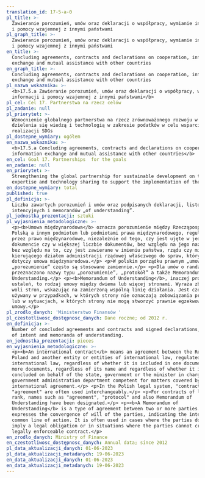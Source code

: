 ```yaml
---
translation_id: 17-5-a-0
pl_title: >-
  Zawieranie porozumień, umów oraz deklaracji o współpracy, wymianie informacji
  i pomocy wzajemnej z innymi państwami
pl_graph_title: >-
  Zawieranie porozumień, umów oraz deklaracji o współpracy, wymianie informacji
  i pomocy wzajemnej z innymi państwami
en_title: >-
  Concluding agreements, contracts and declarations on cooperation, information
  exchange and mutual assistance with other countries
en_graph_title: >-
  Concluding agreements, contracts and declarations on cooperation, information
  exchange and mutual assistance with other countries
pl_nazwa_wskaznika: >-
  <b>17.5.a Zawieranie porozumień, umów oraz deklaracji o współpracy, wymianie
  informacji i pomocy wzajemnej z innymi państwami</b>
pl_cel: Cel 17. Partnerstwa na rzecz celów
pl_zadanie: null
pl_priorytet: >-
  Wzmocnienie globalnego partnerstwa na rzecz zrównoważonego rozwoju w zakresie
  dzielenia się wiedzą i technologią w zakresie podatków w celu wsparcia w
  realizacji SDGs
pl_dostepne_wymiary: ogółem
en_nazwa_wskaznika: >-
  <b>17.5.a Concluding agreements, contracts and declarations on cooperation,
  information exchange and mutual assistance with other countries</b>
en_cel: Goal 17. Partnerships  for the goals
en_zadanie: null
en_priorytet: >-
  Strengthening the global partnership for sustainable development on tax
  expertise and technology sharing to support the implementation of the SDGs
en_dostepne_wymiary: total
published: true
pl_definicja: >-
  Liczba zawartych porozumień i umów oraz podpisanych deklaracji, listów
  intencyjnych i memorandów „of understanding”.
pl_jednostka_prezentacji: sztuki
pl_wyjasnienia_metodologiczne: >-
  <p><b>Umowa międzynarodowa</b> oznacza porozumienie między Rzecząpospolitą
  Polską a innym podmiotem lub podmiotami prawa międzynarodowego, regulowane
  przez prawo międzynarodowe, niezależnie od tego, czy jest ujęte w jednym
  dokumencie czy w większej liczbie dokumentów, bez względu na jego nazwę oraz
  bez względu na to, czy jest zawierane w imieniu państwa, rządu czy ministra
  kierującego działem administracji rządowej właściwego do spraw, których
  dotyczy umowa międzynarodowa.</p> <p>W polskim porządku prawnym „umowa” i
  „porozumienie” często są stosowane zamiennie.</p> <p>Dla umów o randze niższej
  przeznaczono nazwy typu „porozumienie”, „protokół” a także Memorandum of
  Understanding.</p> <p><b>Memorandum of Understanding</b>, inaczej protokół
  ustaleń, to rodzaj umowy między dwiema lub więcej stronami. Wyraża zbieżność
  woli stron, wskazując na zamierzoną wspólną linię działania. Jest często
  używany w przypadkach, w których strony nie oznaczają zobowiązania prawnego
  lub w sytuacjach, w których strony nie mogą stworzyć prawnie egzekwowalnej
  umowy.</p>
pl_zrodlo_danych: 'Ministerstwo Finansów '
pl_czestotliwosc_dostępnosc_danych: Dane roczne; od 2012 r.
en_definicja: >-
  Number of concluded agreements and contracts and signed declarations, letters
  of intent and memoranda of understanding.
en_jednostka_prezentacji: pieces
en_wyjasnienia_metodologiczne: >-
  <p><b>An international contract</b> means an agreement between the Republic of
  Poland and another entity or entities of international law, regulated by
  international law, regardless of whether it is included in one document or in
  more documents, regardless of its name and regardless of whether it is
  concluded on behalf of the state, government or the minister in charge of the
  government administration department competent for matters covered by the
  international agreement.</p> <p>In the Polish legal system, "contract" and
  "agreement" are often used interchangeably.</p> <p>For contracts of lower
  rank, names such as "agreement", "protocol" and also Memorandum of
  Understanding have been designated.</p> <p><b>A Memorandum of
  Understanding</b> is a type of agreement between two or more parties. It
  expresses the convergence of will of the parties, indicating the intended
  common line of action. It is often used in cases where the parties do not
  imply a legal obligation or in situations where the parties cannot create a
  legally enforceable contract.</p>
en_zrodlo_danych: Ministry of Finance
en_czestotliwosc_dostępnosc_danych: Annual data; since 2012
pl_data_aktualizacji_danych: 01-06-2023
pl_data_aktualizacji_metadanych: 19-06-2023
en_data_aktualizacji_danych: 01-06-2023
en_data_aktualizacji_metadanych: 19-06-2023
---
```

